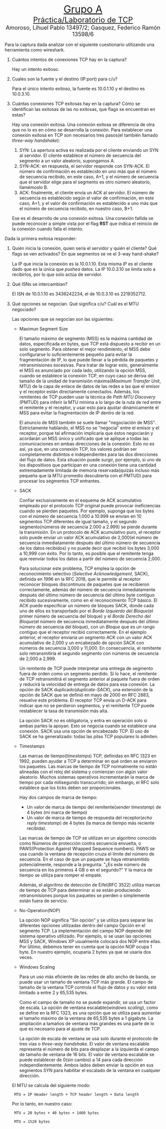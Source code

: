 <center><font size="6"><u>Grupo A</u></font></center>
<center><font size="5"><u>Práctica/Laboratorio de TCP</u></font></center>
<center><font size="4"> Amoroso, Lihuel Pablo 13497/2; Gasquez, Federico Ramón 13598/6</font></center>

Para la captura dada analizar con el siguiente cuestionario utilizando una herramienta como wireshark.

1. Cuántos intentos de conexiones TCP hay en la captura?

    Hay un intento exitoso.

2. Cuales son la fuente y el destino (IP:port) para c/u?

    Para el único intento exitoso, la fuente es 10.0.1.10 y el destino es 10.0.3.10.

3. Cuántas conexiones TCP exitosas hay en la captura? Cómo se identiﬁcan las exitosas de las no exitosas, que ﬂags se encuentran en estas?

    Hay una conexión exitosa. Una conexión exitosa se diferencia de otra que no lo es en cómo se desarrolla la conexión. Para establecer una conexión exitosa en TCP son necesarios tres pasos(el también llamado _three-way handshake_):
    1. SYN: La apertura activa es realizada por el cliente enviando un SYN al servidor. El cliente establece el número de secuencia del segmento a un valor aleatorio, supongamos A.
    2. SYN-ACK: en respuesta, el servidor responde con SYN-ACK. El número de confirmación es establecido en uno más que el número de secuencia recibido, en este caso, A+1, y el número de secuencia que el servidor elige para el segmento es otro número aleatorio, llamémoslo B.
    3. ACK: finalmente, el cliente envía un ACK al servidor. El número de secuencia es establecido según el valor de confirmación, en este caso, A+1, y el valor de confirmación es establecido a uno más que el número de secuencia recibido, en nuestro caso, B+1.

    Ese es el desarrollo de una conexión exitosa. Una conexión fallida se puede reconocer a simple vista por el flag **RST** que indica el reinicio de la conexión cuando falla el intento.

Dada la primera exitosa responder:

1. Quién inicia la conexión, quien sería el servidor y quién el cliente? Qué ﬂags se ven activados? En que segmentos se ve el 3-way hand-shake?

    La IP que inicia la conexión es la 10.0.1.10. Esta misma IP es el cliente dado que es la única que *pushea* datos. La IP 10.0.3.10 se limita solo a recibirlos, por lo que solo actúa de servidor.

2. Qué ISNs se intercambian?

    El ISN de 10.0.1.10 es 3436242234, el de 10.0.3.10 es 2219352712.

3. Qué opciones se negocian. Qué signiﬁca c/u? Cuál es el MTU negociado?

    Las opciones que se negocian son las siguientes:
    
    * Maximun Segment Size
    
        El tamaño máximo de segmento (MSS) es la máxima cantidad de datos, especificada en bytes, que TCP está dispuesto a recibir en un solo segmento. Para obtener el mejor rendimiento, el MSS debe configurarse lo suficientemente pequeño para evitar la fragmentación de IP, lo que puede llevar a la pérdida de paquetes y retransmisiones excesivas. Para tratar de lograr esto, generalmente el MSS es anunciado por cada lado, utilizando la opción MSS, cuando se establece la conexión TCP, en cuyo caso se deriva del tamaño de la unidad de transmisión máxima(_Maximum Transfer Unit_, MTU) de la capa de enlace de datos de las redes a las que el emisor y el receptor están directamente conectados. Además, los remitentes de TCP pueden usar la técnica de _Path MTU Discovery_ (PMTUD) para inferir la MTU mínima a lo largo de la ruta de red entre el remitente y el receptor, y usar esto para ajustar dinámicamente el MSS para evitar la fragmentación de IP dentro de la red.

        El anuncio de MSS también se suele llamar "negociación de MSS". Estrictamente hablando, el MSS no se "negocia" entre el emisor y el receptor, porque tal afirmación implicaría que éstos negociarán y acordarán un MSS único y unificado que se aplique a todas las comunicaciones en ambas direcciones de la conexión. Esto no es así, ya que, en una conexión TCP, los valores podrían ser completamente distintos e independientes para las dos direcciones del flujo de datos. Esta situación puede surgir, por ejemplo, si uno de los dispositivos que participan en una conexión tiene una cantidad extremadamente limitada de memoria reservada(quizás incluso más pequeña que la MTU promedio descubierta con el PMTUD) para procesar los segmentos TCP entrantes.
        
    * SACK

        Confiar exclusivamente en el esquema de ACK acumulativo empleado por el protocolo TCP original puede provocar ineficiencias cuando se pierden paquetes. Por ejemplo, suponga que los bytes con el número de secuencia 1.000 a 10.999 se envían en 10 segmentos TCP diferentes de igual tamaño, y el segundo segmento(números de secuencia 2.000 a 2.999) se pierde durante la transmisión. En un protocolo de ACK acumulativo puro, el receptor solo puede enviar un valor ACK acumulativo de 2,000(el número de secuencia inmediatamente después del último número de secuencia de los datos recibidos) y no puede decir que recibió los bytes 3,000 a 10,999 con éxito. Por lo tanto, es posible que el remitente tenga que reenviar todos los datos a partir del número de secuencia 2,000.

        Para solucionar este problema, TCP emplea la opción de reconocimiento selectivo (_Selective Acknowledgement_, SACK), definida en 1996 en la RFC 2018, que le permite al receptor reconocer bloques discontinuos de paquetes que se recibieron correctamente, además del número de secuencia inmediatamente después del último número de secuencia del último byte contiguo recibido sucesivamente, como en el reconocimiento TCP básico. El ACK puede especificar un número de bloques SACK, donde cada uno de ellos es transportado por el _Borde Izquierdo del Bloque_(el primer número de secuencia del bloque) y el _Borde Derecho del Bloque_(el número de secuencia inmediatamente después del último número de secuencia del bloque), con un _Bloque_ que es un rango contiguo que el receptor recibió correctamente. En el ejemplo anterior, el receptor enviaría un segmento ACK con un valor ACK acumulativo de 2,000 y un encabezado de opción SACK con números de secuencia 3,000 y 11,000. En consecuencia, el remitente solo retransmitiría el segundo segmento con números de secuencia de 2,000 a 2,999.

        Un remitente de TCP puede interpretar una entrega de segmento fuera de orden como un segmento perdido. Si lo hace, el remitente de TCP retransmitirá el segmento anterior al paquete fuera de orden y reducirá la velocidad de entrega de datos para esa conexión. La opción de SACK duplicado(_duplicate-SACK_), una extensión de la opción de SACK que se definió en mayo de 2000 en RFC 2883, resuelve este problema. El receptor TCP envía un D-ACK para indicar que no se perdieron segmentos, y el remitente TCP puede restablecer la tasa de transmisión más alta.

        La opción SACK no es obligatoria, y entra en operación solo si ambas partes la apoyan. Esto se negocia cuando se establece una conexión. SACK usa una opción de encabezado TCP. El uso de SACK se ha generalizado: todas las pilas TCP populares lo admiten.

    * Timestamps

        Las marcas de tiempo(_timestamps_) TCP, definidas en RFC 1323 en 1992, pueden ayudar a TCP a determinar en qué orden se enviaron los paquetes. Las marcas de tiempo de TCP normalmente no están alineadas con el reloj del sistema y comienzan con algún valor aleatorio. Muchos sistemas operativos incrementarán la marca de tiempo por cada milisegundo transcurrido; sin embargo, el RFC solo establece que los ticks deben ser proporcionales.

        Hay dos campos de marca de tiempo:

        + Un valor de marca de tiempo del remitente(_sender timestamp_) de 4 bytes (mi marca de tiempo)
        + Un valor de marca de tiempo de respuesta del receptor(_echo reply timestamp_) de 4 bytes (la marca de tiempo más reciente recibida).

        Las marcas de tiempo de TCP se utilizan en un algoritmo conocido como Números de protección contra secuencia envuelta, o PAWS(Protection Against Wrapped Sequence numbers). PAWS se usa cuando la ventana de recepción cruza el límite del número de secuencia. En el caso de que un paquete se haya retransmitido potencialmente, responde a la pregunta: "¿Es este número de secuencia en los primeros 4 GB o en el segundo?" Y la marca de tiempo se utiliza para romper el empate.

        Además, el algoritmo de detección de Eifel(RFC 3522) utiliza marcas de tiempo de TCP para determinar si se están produciendo retransmisiones porque los paquetes se pierden o simplemente están fuera de servicio.
    
    * No-Operation(NOP)

        La opción NOP significa "Sin opción" y se utiliza para separar las diferentes opciones utilizadas dentro del campo Opción en el segmento TCP. La implementación del campo NOP depende del sistema operativo utilizado. Por ejemplo, si se usan las opciones MSS y SACK, Windows XP usualmente colocará dos NOP entre ellas. Por ́último, debemos tener en cuenta que la opción NOP ocupa 1 byte. En nuestro ejemplo, ocuparía 2 bytes ya que se usaría dos veces.

    * Windows Scaling

        Para un uso más eficiente de las redes de alto ancho de banda, se puede usar un tamaño de ventana TCP más grande. El campo de tamaño de la ventana TCP controla el flujo de datos y su valor está limitado a entre 2 y 65,535 bytes.

        Como el campo de tamaño no se puede expandir, se usa un factor de escala. La opción de ventana escalable(_windows scaling_), como se define en la RFC 1323, es una opción que se utiliza para aumentar el tamaño máximo de la ventana de 65,535 bytes a 1 gigabyte. La ampliación a tamaños de ventana más grandes es una parte de lo que es necesario para el ajuste de TCP.

        La opción de escala de ventana se usa solo durante el protocolo de tres vías o _three-way handshake_. El valor de ventana escalable representa el número de bits para desplazar a la izquierda el campo de tamaño de ventana de 16 bits. El valor de ventana escalable se puede establecer de 0(sin cambio) a 14 para cada dirección independientemente. Ambos lados deben enviar la opción en sus segmentos SYN para habilitar el escalado de la ventana en cualquier dirección.

    El MTU se calcula del siguiente modo:

        MTU = IP Header length + TCP header length + Data length

    Por lo tanto, en nuestro caso:

        MTU = 20 bytes + 40 bytes + 1460 bytes

        MTU = 1520 bytes